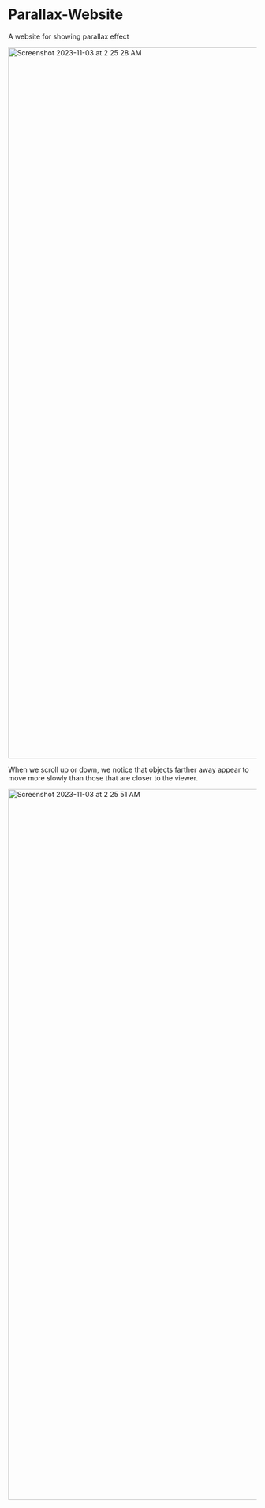 # Parallax-Website
A website for showing parallax effect


<img width="1440" alt="Screenshot 2023-11-03 at 2 25 28 AM" src="https://github.com/Gautam-Dadhich1/Parallax-Website/assets/123621168/61366e5b-0695-4681-bc61-6b71bf2b61be">


When we scroll up or down, we notice that objects farther away appear to move more slowly than those that are closer to the viewer.


<img width="1440" alt="Screenshot 2023-11-03 at 2 25 51 AM" src="https://github.com/Gautam-Dadhich1/Parallax-Website/assets/123621168/9c34fc19-2f8f-4b59-993a-fb2cd2001a09">
